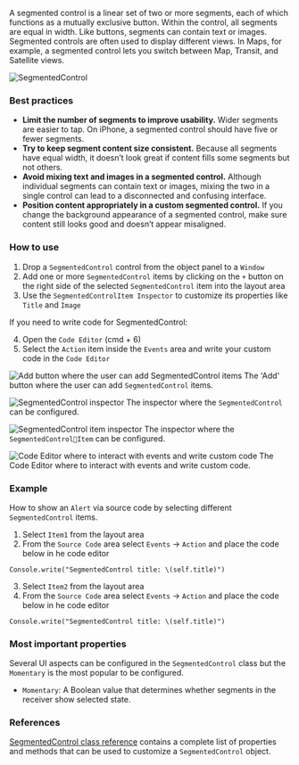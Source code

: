 A segmented control is a linear set of two or more segments, each of which functions as a mutually exclusive button. Within the control, all segments are equal in width. Like buttons, segments can contain text or images. Segmented controls are often used to display different views. In Maps, for example, a segmented control lets you switch between Map, Transit, and Satellite views.

![SegmentedControl](images/segmentedcontrol1.png)

### Best practices
* **Limit the number of segments to improve usability.** Wider segments are easier to tap. On iPhone, a segmented control should have five or fewer segments.
* **Try to keep segment content size consistent.** Because all segments have equal width, it doesn’t look great if content fills some segments but not others.
* **Avoid mixing text and images in a segmented control.** Although individual segments can contain text or images, mixing the two in a single control can lead to a disconnected and confusing interface.
* **Position content appropriately in a custom segmented control.** If you change the background appearance of a segmented control, make sure content still looks good and doesn’t appear misaligned.

### How to use
1. Drop a `SegmentedControl` control from the object panel to a `Window`
2. Add one or more `SegmentedControl` items by clicking on the `+` button on the right side of the selected `SegmentedControl` item into the layout area
3. Use the `SegmentedControlItem Inspector` to customize its properties like `Title` and `Image`

If you need to write code for SegmentedControl:

4. Open the `Code Editor` (cmd + 6)
5. Select the `Action` item inside the `Events` area and write your custom code in the `Code Editor`

![`Add` button where the user can add `SegmentedControl` items](images/segmentedcontrol5.png)
The 'Add' button where the user can add `SegmentedControl` items.

![`SegmentedControl` inspector](images/segmentedcontrol2.png)
The inspector where the `SegmentedControl` can be configured.

![`SegmentedControl` item inspector](images/segmentedcontrol3.png)
The inspector where the `SegmentedControlItem` can be configured.

![`Code Editor` where to interact with events and write custom code](images/segmentedcontrol4.png)
The Code Editor where to interact with events and write custom code.

### Example
How to show an `Alert` via source code by selecting different `SegmentedControl` items.

1. Select `Item1` from the layout area
2. From the `Source Code` area select `Events` -> `Action`  and place the code below in he code editor
```
Console.write("SegmentedControl title: \(self.title)")
```
3. Select `Item2` from the layout area
4. From the `Source Code` area select `Events` -> `Action`  and place the code below in he code editor
```
Console.write("SegmentedControl title: \(self.title)")
```

### Most important properties
Several UI aspects can be configured in the `SegmentedControl` class but the `Momentary` is the most popular to be configured.
- `Momentary`: A Boolean value that determines whether segments in the receiver show selected state.

### References
[SegmentedControl class reference](../classes/SegmentedControl.html) contains a complete list of properties and methods that can be used to customize a `SegmentedControl` object.
